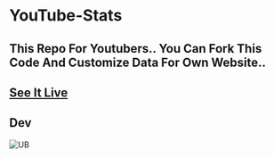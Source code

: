 # YouTube-Stats

## This Repo For Youtubers.. You Can Fork This Code And Customize Data For Own Website..

## [See It Live](http://lasidusenash.ga/youtube-stats/)

## Dev
![UB](https://github.com/UvinduBro.png?size=100)
